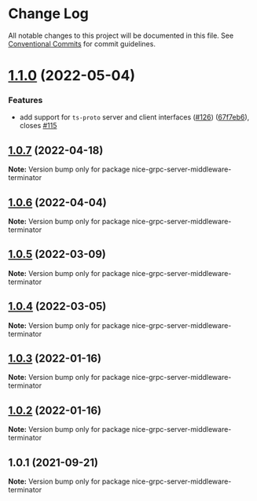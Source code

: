 # Change Log

All notable changes to this project will be documented in this file.
See [Conventional Commits](https://conventionalcommits.org) for commit guidelines.

# [1.1.0](https://github.com/deeplay-io/nice-grpc/compare/nice-grpc-server-middleware-terminator@1.0.7...nice-grpc-server-middleware-terminator@1.1.0) (2022-05-04)


### Features

* add support for `ts-proto` server and client interfaces ([#126](https://github.com/deeplay-io/nice-grpc/issues/126)) ([67f7eb6](https://github.com/deeplay-io/nice-grpc/commit/67f7eb613455426d6b63a4027132060a8a572f65)), closes [#115](https://github.com/deeplay-io/nice-grpc/issues/115)





## [1.0.7](https://github.com/deeplay-io/nice-grpc/compare/nice-grpc-server-middleware-terminator@1.0.6...nice-grpc-server-middleware-terminator@1.0.7) (2022-04-18)

**Note:** Version bump only for package nice-grpc-server-middleware-terminator





## [1.0.6](https://github.com/deeplay-io/nice-grpc/compare/nice-grpc-server-middleware-terminator@1.0.5...nice-grpc-server-middleware-terminator@1.0.6) (2022-04-04)

**Note:** Version bump only for package nice-grpc-server-middleware-terminator





## [1.0.5](https://github.com/deeplay-io/nice-grpc/compare/nice-grpc-server-middleware-terminator@1.0.4...nice-grpc-server-middleware-terminator@1.0.5) (2022-03-09)

**Note:** Version bump only for package nice-grpc-server-middleware-terminator





## [1.0.4](https://github.com/deeplay-io/nice-grpc/compare/nice-grpc-server-middleware-terminator@1.0.3...nice-grpc-server-middleware-terminator@1.0.4) (2022-03-05)

**Note:** Version bump only for package nice-grpc-server-middleware-terminator





## [1.0.3](https://github.com/deeplay-io/nice-grpc/compare/nice-grpc-server-middleware-terminator@1.0.2...nice-grpc-server-middleware-terminator@1.0.3) (2022-01-16)

**Note:** Version bump only for package nice-grpc-server-middleware-terminator





## [1.0.2](https://github.com/deeplay-io/nice-grpc/compare/nice-grpc-server-middleware-terminator@1.0.1...nice-grpc-server-middleware-terminator@1.0.2) (2022-01-16)

**Note:** Version bump only for package nice-grpc-server-middleware-terminator





## 1.0.1 (2021-09-21)

**Note:** Version bump only for package nice-grpc-server-middleware-terminator
